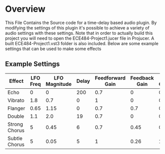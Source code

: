 # Overview

This File Contains the Source code for a time-delay based audio plugin. By modifying the settings of this plugin it's possible to achieve a variety of audio settings with these settings. 
Note that in order to actually build this project you will need to open the ECE484-Project1.jucer file in Projucer. A built ECE484-Project1.vst3 folder is also included. Below are some
example settings that can be used to make some effects

## Example Settings

|Effect|LFO Freq|LFO Magnitude|Delay|Feedforward Gain|Feedback Gain|Dry Gain|Chorusing
|------|--------|--------------|----|----------------|-------------|--------|---------|
|Echo|0|0|200|0.7|0|0.7|Off|
|Vibrato|1.8|0.7|0|1|0|0|Off|
|Flanger|0.65|1.15|0|0.7|0.7|0.7|Off|
|Double|1.1|2.0|19|0.7|0|0.7|Off|
|Strong Chorus|5|0.45|6|0.7|0.45|0.7|On|
|Subtle Chorus|5|0.05|5|1|0.26|1|On|

